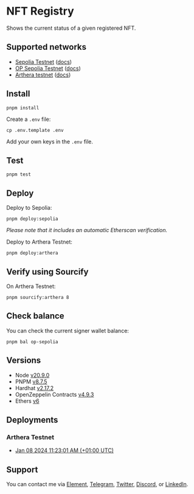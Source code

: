 # NFT Registry

Shows the current status of a given registered NFT.

## Supported networks

-   [Sepolia Testnet](https://chainlist.org/chain/11155111) ([docs](https://ethereum.org/nb/developers/docs/networks/#sepolia))
-   [OP Sepolia Testnet](https://chainlist.org/chain/11155420) ([docs](https://docs.optimism.io/chain/networks#op-sepolia))
-   [Arthera testnet](https://chainlist.org/chain/10243) ([docs](https://docs.arthera.net/build/networks#arthera-testnet))

## Install

```
pnpm install
```

Create a `.env` file:

```
cp .env.template .env
```

Add your own keys in the `.env` file.

## Test

```
pnpm test
```

## Deploy

Deploy to Sepolia:

```
pnpm deploy:sepolia
```

_Please note that it includes an automatic Etherscan verification._

Deploy to Arthera Testnet:

```
pnpm deploy:arthera
```

## Verify using Sourcify

On Arthera Testnet:

```
pnpm sourcify:arthera 8
```

## Check balance

You can check the current signer wallet balance:

```
pnpm bal op-sepolia
```

## Versions

-   Node [v20.9.0](https://nodejs.org/uk/blog/release/v20.9.0/)
-   PNPM [v8.7.5](https://pnpm.io/pnpm-vs-npm)
-   Hardhat [v2.17.2](https://github.com/NomicFoundation/hardhat/releases/tag/hardhat%402.17.2)
-   OpenZeppelin Contracts [v4.9.3](https://github.com/OpenZeppelin/openzeppelin-contracts/releases/tag/v4.9.3)
-   Ethers [v6](https://docs.ethers.org/v6/)

## Deployments

### Arthera Testnet

- [Jan 08 2024 11:23:01 AM (+01:00 UTC)](https://explorer-test.arthera.net/address/0x6075E6Fe61D4044649f29E5dD4c63E220642e104?tab=contract)

## Support

You can contact me via [Element](https://matrix.to/#/@julienbrg:matrix.org), [Telegram](https://t.me/julienbrg), [Twitter](https://twitter.com/julienbrg), [Discord](https://discordapp.com/users/julienbrg), or [LinkedIn](https://www.linkedin.com/in/julienberanger/).